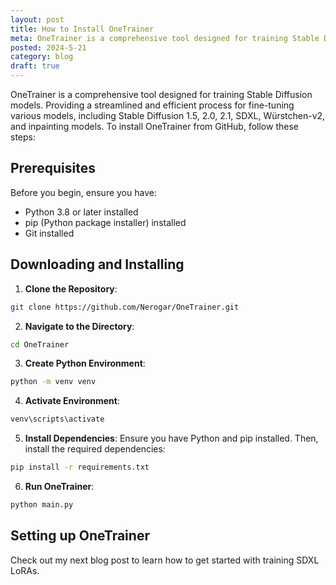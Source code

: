 ```yaml
---
layout: post
title: How to Install OneTrainer
meta: OneTrainer is a comprehensive tool designed for training Stable Diffusion models. Providing a streamlined and efficient process for fine-tuning various models...
posted: 2024-5-21
category: blog
draft: true
---
```


OneTrainer is a comprehensive tool designed for training Stable Diffusion models. Providing a streamlined and efficient process for fine-tuning various models, including Stable Diffusion 1.5, 2.0, 2.1, SDXL, Würstchen-v2, and inpainting models. To install OneTrainer from GitHub, follow these steps:

## Prerequisites

Before you begin, ensure you have:
- Python 3.8 or later installed
- pip (Python package installer) installed
- Git installed

## Downloading and Installing

1. **Clone the Repository**:
```bash
git clone https://github.com/Nerogar/OneTrainer.git
```

2. **Navigate to the Directory**:
```bash
cd OneTrainer
```

3. **Create Python Environment**:
```bash
python -m venv venv
```

4. **Activate Environment**:
```bash
venv\scripts\activate
```

5. **Install Dependencies**:
Ensure you have Python and pip installed. Then, install the required dependencies:
```bash
pip install -r requirements.txt
```

6. **Run OneTrainer**:
```bash
python main.py
```

## Setting up OneTrainer

Check out my next blog post to learn how to get started with training SDXL LoRAs.
